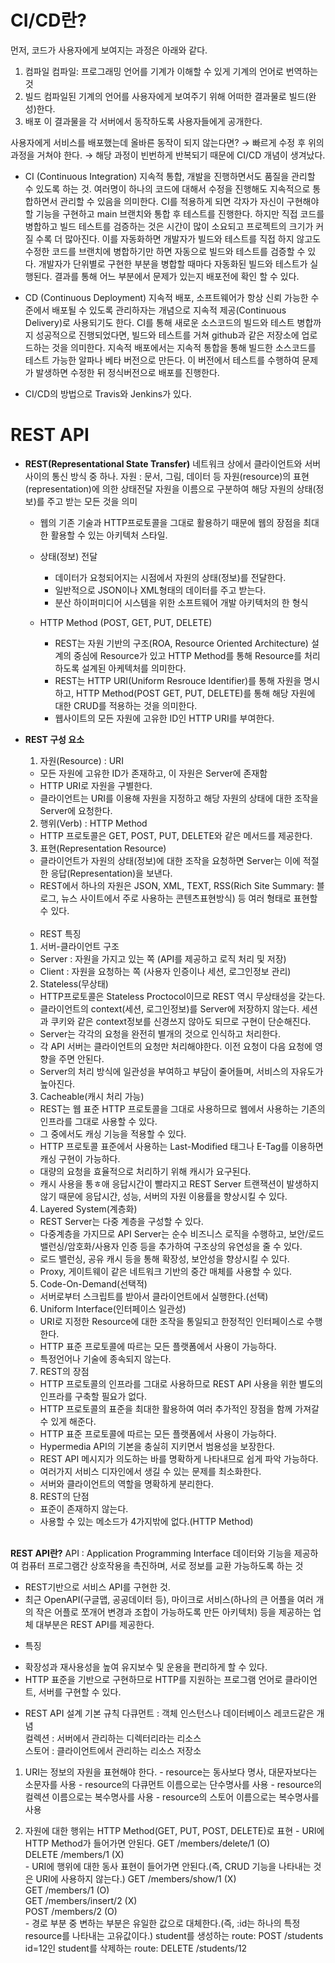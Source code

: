 # CI/CD란?
  먼저, 코드가 사용자에게 보여지는 과정은 아래와 같다.
  1. 컴파일
    컴파일: 프로그래밍 언어를 기계가 이해할 수 있게 기계의 언어로 번역하는 것
  2. 빌드 
    컴파일된 기계의 언어를 사용자에게 보여주기 위해 어떠한 결과물로 빌드(완성)한다.
  3. 배포
    이 결과물을 각 서버에서 동작하도록 사용자들에게 공개한다.

  사용자에게 서비스를 배포했는데 올바른 동작이 되지 않는다면?
  → 빠르게 수정 후 위의 과정을 거쳐야 한다.
  → 해당 과정이 빈번하게 반복되기 때문에 CI/CD 개념이 생겨났다.
  
  * CI (Continuous Integration)
  지속적 통합, 개발을 진행하면서도 품질을 관리할 수 있도록 하는 것.
  여러명이 하나의 코드에 대해서 수정을 진행해도 지속적으로 통합하면서 관리할 수 있음을 의미한다. CI를 적용하게 되면 각자가 자신이 구현해야 할 기능을 구현하고 main 브랜치와 통합 후 테스트를 진행한다. 하지만 직접 코드를 병합하고 빌드 테스트를 검증하는 것은 시간이 많이 소요되고 프로젝트의 크기가 커질 수록 더 많아진다. 이를 자동화하면 개발자가 빌드와 테스트를 직접 하지 않고도 수정한 코드를 브랜치에 병합하기만 하면 자동으로 빌드와 테스트를 검증할 수 있다. 
  개발자가 단위별로 구현한 부분을 병합할 때마다 자동화된 빌드와 테스트가 실행된다. 결과를 통해 어느 부분에서 문제가 있는지 배포전에 확인 할 수 있다. 

  * CD (Continuous Deployment)
  지속적 배포, 소프트웨어가 항상 신뢰 가능한 수준에서 배포될 수 있도록 관리하자는 개념으로 지속적 제공(Continuous Delivery)로 사용되기도 한다. CI를 통해 새로운 소스코드의 빌드와 테스트 병합까지 성공적으로 진행되었다면, 빌드와 테스트를 거쳐 github과 같은 저장소에 업로드하는 것을 의미한다. 지속적 배포에서는 지속적 통합을 통해 빌드한 소스코드를 테스트 가능한 알파나 베타 버전으로 만든다. 이 버전에서 테스트를 수행하여 문제가 발생하면 수정한 뒤 정식버전으로 배포를 진행한다. 

  * CI/CD의 방법으로 Travis와 Jenkins가 있다.

# REST API
  * **REST(Representational State Transfer)**
    네트워크 상에서 클라이언트와 서버 사이의 통신 방식 중 하나.
    자원 : 문서, 그림, 데이터 등 
    자원(resource)의 표현(representation)에 의한 상태전달
    자원을 이름으로 구분하여 해당 자원의 상태(정보)를 주고 받는 모든 것을 의미
  
    * 웹의 기존 기술과 HTTP프로토콜을 그대로 활용하기 때문에 웹의 장점을 최대한 활용할 수 있는 아키텍처 스타일.

    * 상태(정보) 전달
      - 데이터가 요청되어지는 시점에서 자원의 상태(정보)를 전달한다.
      - 일반적으로 JSON이나 XML형태의 데이터를 주고 받는다.
      - 분산 하이퍼미디어 시스템을 위한 소프트웨어 개발 아키텍처의 한 형식

    * HTTP Method (POST, GET, PUT, DELETE)
      - REST는 자원 기반의 구조(ROA, Resource Oriented Architecture) 설계의 중심에 Resource가 있고 HTTP Method를 통해 Resource를 처리하도록 설계된 아케텍처를 의미한다.
      - REST는 HTTP URI(Uniform Resrouce Identifier)를 통해 자원을 명시하고, HTTP Method(POST GET, PUT, DELETE)를 통해 해당 자원에 대한 CRUD를 적용하는 것을 의미한다.
      - 웹사이트의 모든 자원에 고유한 ID인 HTTP URI를 부여한다.

  * **REST 구성 요소**
    1. 자원(Resource) : URI 
      - 모든 자원에 고유한 ID가 존재하고, 이 자원은 Server에 존재함
      - HTTP URI로 자원을 구별한다.
      - 클라이언트는 URI를 이용해 자원을 지정하고 해당 자원의 상태에 대한 조작을 Server에 요청한다.<br>

    2. 행위(Verb) : HTTP Method
      - HTTP 프로토콜은 GET, POST, PUT, DELETE와 같은 메서드를 제공한다.<br>

    3. 표현(Representation Resource)
      - 클라이언트가 자원의 상태(정보)에 대한 조작을 요청하면 Server는 이에 적절한 응답(Representation)을 보낸다.
      - REST에서 하나의 자원은 JSON, XML, TEXT, RSS(Rich Site Summary: 블로그, 뉴스 사이트에서 주로 사용하는 콘텐츠표현방식) 등 여러 형태로 표현할 수 있다.<br><br>
    
    * REST 특징<br>
    1. 서버-클라이언트 구조
      - Server : 자원을 가지고 있는 쪽 (API를 제공하고 로직 처리 및 저장)
      - Client : 자원을 요청하는 쪽 (사용자 인증이나 세션, 로그인정보 관리)<br>
    
    2. Stateless(무상태)
      - HTTP프로토콜은 Stateless Proctocol이므로 REST 역시 무상태성을 갖는다.
      - 클라이언트의 context(세션, 로그인정보)를 Server에 저장하지 않는다. 세션과 쿠키와 같은 context정보를 신경쓰지 않아도 되므로 구현이 단순해진다.
      - Server는 각각의 요청을 완전히 별개의 것으로 인식하고 처리한다.
      - 각 API 서버는 클라이언트의 요청만 처리해야한다. 이전 요청이 다음 요청에 영향을 주면 안된다.
      - Server의 처리 방식에 일관성을 부여하고 부담이 줄어들며, 서비스의 자유도가 높아진다.<br>

    3. Cacheable(캐시 처리 가능) 
      - REST는 웹 표준 HTTP 프로토콜을 그대로 사용하므로 웹에서 사용하는 기존의 인프라를 그대로 사용할 수 있다.
      - 그 중에서도 캐싱 기능을 적용할 수 있다.
      - HTTP 프로토콜 표준에서 사용하는 Last-Modified 태그나 E-Tag를 이용하면 캐싱 구현이 가능하다.
      - 대량의 요청을 효율적으로 처리하기 위해 캐시가 요구된다.
      - 캐시 사용을 통ㅎ애 응답시간이 빨라지고 REST Server 트랜잭션이 발생하지 않기 때문에 응답시간, 성능, 서버의 자원 이용률을 향상시킬 수 있다.<br>

    4. Layered System(계층화)
      - REST Server는 다중 계층을 구성할 수 있다.
      - 다중계층을 가지므로 API Server는 순수 비즈니스 로직을 수행하고, 보안/로드밸런싱/암호화/사용자 인증 등을 추가하여 구조상의 유연성을 줄 수 있다.
      - 로드 밸런싱, 공유 캐시 등을 통해 확장성, 보안성을 향상시킬 수 있다.
      - Proxy, 게이트웨이 같은 네트워크 기반의 중간 매체를 사용할 수 있다.<br>

    5. Code-On-Demand(선택적)
      - 서버로부터 스크립트를 받아서 클라이언트에서 실행한다.(선택)<br>

    6. Uniform Interface(인터페이스 일관성)
      - URI로 지정한 Resource에 대한 조작을 통일되고 한정적인 인터페이스로 수행한다.
      - HTTP 표준 프로토콜에 따르는 모든 플랫폼에서 사용이 가능하다.
      - 특정언어나 기술에 종속되지 않는다.<br>

    7. REST의 장점
      - HTTP 프로토콜의 인프라를 그대로 사용하므로 REST API 사용을 위한 별도의 인프라를 구축할 필요가 없다.
      - HTTP 프로토콜의 표준을 최대한 활용하여 여러 추가적인 장점을 함께 가져갈 수 있게 해준다.
      - HTTP 표준 프로토콜에 따르는 모든 플랫폼에서 사용이 가능하다.
      - Hypermedia API의 기본을 충실히 지키면서 범용성을 보장한다.
      - REST API 메시지가 의도하는 바를 명확하게 나타내므로 쉽게 파악 가능하다.
      - 여러가지 서비스 디자인에서 생길 수 있는 문제를 최소화한다.
      - 서버와 클라이언트의 역할을 명확하게 분리한다.<br>

    8. REST의 단점
      - 표준이 존재하지 않는다.
      - 사용할 수 있는 메소드가 4가지밖에 없다.(HTTP Method)<br><br>

  **REST API란?**
  API : Application Programming Interface 
  데이터와 기능을 제공하여 컴퓨터 프로그램간 상호작용을 촉진하며, 서로 정보를 교환 가능하도록 하는 것

  - REST기반으로 서비스 API를 구현한 것.
  - 최근 OpenAPI(구글맵, 공공데이터 등), 마이크로 서비스(하나의 큰 어플을 여러 개의 작은 어플로 쪼개어 변경과 조합이 가능하도록 만든 아키텍처) 등을 제공하는 업체 대부분은 REST API를 제공한다.

  * 특징
  - 확장성과 재사용성을 높여 유지보수 및 운용을 편리하게 할 수 있다.
  - HTTP 표준을 기반으로 구현하므로 HTTP를 지원하는 프로그램 언어로 클라이언트, 서버를 구현할 수 있다.

  * REST API 설계 기본 규칙
  다큐먼트 : 객체 인스턴스나 데이터베이스 레코드같은 개념 <br>
  컬렉션 : 서버에서 관리하는 디렉터리라는 리소스 <br>
  스토어 : 클라이언트에서 관리하는 리소스 저장소 <br>
  
  1. URI는 정보의 자원을 표현해야 한다.
    - resource는 동사보다 명사, 대문자보다는 소문자를 사용
    - resource의 다큐먼트 이름으로는 단수명사를 사용
    - resource의 컬렉션 이름으로는 복수명사를 사용
    - resource의 스토어 이름으로는 복수명사를 사용

  2. 자원에 대한 행위는 HTTP Method(GET, PUT, POST, DELETE)로 표현
    - URI에 HTTP Method가 들어가면 안된다.
      GET /members/delete/1 (O)<br>
      DELETE /members/1 (X)<br>
    - URI에 행위에 대한 동사 표현이 들어가면 안된다.(즉, CRUD 기능을 나타내는 것은 URI에 사용하지 않는다.)
      GET /members/show/1 (X) <br>
      GET /members/1 (O)<br>
      GET /members/insert/2 (X)<br>
      POST /members/2 (O)<br>
    - 경로 부분 중 변하는 부분은 유일한 값으로 대체한다.(즉, :id는 하나의 특정 resource를 나타내는 고유값이다.)
      student를 생성하는 route: POST /students<br>
      id=12인 student를 삭제하는 route: DELETE /students/12<br>